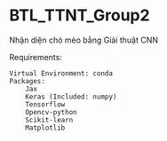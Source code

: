 # BTL_TTNT_Group2
Nhận diện chó mèo bằng Giải thuật CNN

Requirements:

    Virtual Environment: conda
    Packages:
        Jax
        Keras (Included: numpy)
        Tensorflow
        Opencv-python
        Scikit-learn 
        Matplotlib
